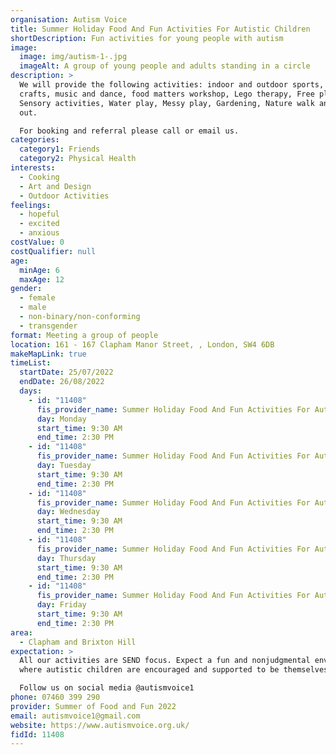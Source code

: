 ```yaml
---
organisation: Autism Voice
title: Summer Holiday Food And Fun Activities For Autistic Children
shortDescription: Fun activities for young people with autism
image:
  image: img/autism-1-.jpg
  imageAlt: A group of young people and adults standing in a circle
description: >
  We will provide the following activities: indoor and outdoor sports, arts and
  crafts, music and dance, food matters workshop, Lego therapy, Free play,
  Sensory activities, Water play, Messy play, Gardening, Nature walk and Trips
  out. 

  For booking and referral please call or email us. 
categories:
  category1: Friends
  category2: Physical Health
interests:
  - Cooking
  - Art and Design
  - Outdoor Activities
feelings:
  - hopeful
  - excited
  - anxious
costValue: 0
costQualifier: null
age:
  minAge: 6
  maxAge: 12
gender:
  - female
  - male
  - non-binary/non-conforming
  - transgender
format: Meeting a group of people
location: 161 - 167 Clapham Manor Street, , London, SW4 6DB
makeMapLink: true
timeList:
  startDate: 25/07/2022
  endDate: 26/08/2022
  days:
    - id: "11408"
      fis_provider_name: Summer Holiday Food And Fun Activities For Autistic Children
      day: Monday
      start_time: 9:30 AM
      end_time: 2:30 PM
    - id: "11408"
      fis_provider_name: Summer Holiday Food And Fun Activities For Autistic Children
      day: Tuesday
      start_time: 9:30 AM
      end_time: 2:30 PM
    - id: "11408"
      fis_provider_name: Summer Holiday Food And Fun Activities For Autistic Children
      day: Wednesday
      start_time: 9:30 AM
      end_time: 2:30 PM
    - id: "11408"
      fis_provider_name: Summer Holiday Food And Fun Activities For Autistic Children
      day: Thursday
      start_time: 9:30 AM
      end_time: 2:30 PM
    - id: "11408"
      fis_provider_name: Summer Holiday Food And Fun Activities For Autistic Children
      day: Friday
      start_time: 9:30 AM
      end_time: 2:30 PM
area:
  - Clapham and Brixton Hill
expectation: >
  All our activities are SEND focus. Expect a fun and nonjudgmental environment
  where autistic children are encouraged and supported to be themselves.  

  Follow us on social media @autismvoice1
phone: 07460 399 290
provider: Summer of Food and Fun 2022
email: autismvoice1@gmail.com
website: https://www.autismvoice.org.uk/
fidId: 11408
---
```

